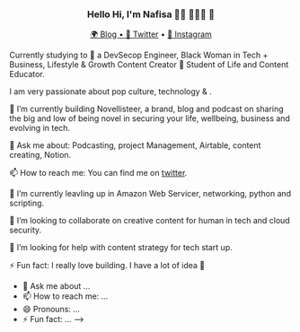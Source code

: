 <h3 align="center"> Hello Hi, I'm Nafisa 👋🏾 👩🏾‍💻 👋  </h3>

<p align="center">
  <a href="https://novellisteer.com">🌍 Blog • 
  <a href="https://twitter.com/novellisteer">📱 Twitter</a> • 
  <a href="https://instagram.com/c/novellisteer">📼 Instagram</a>
</p>

Currently studying to 🐝 a DevSecop Engineer, Black Woman in Tech + Business, Lifestyle & Growth Content Creator 💛 Student of Life and Content Educator. 

I am very passionate about pop culture, technology & .


🔭 I’m currently building Novellisteer, a brand, blog and podcast on sharing the big and low of being novel in securing your life, wellbeing, business and evolving in tech.

💬 Ask me about: Podcasting, project Management, Airtable, content creating, Notion.

📫 How to reach me: You can find me on [twitter](https://twitter.com/novelllisteer). 

🌱 I’m currently leavling up in Amazon Web Servicer, networking, python and scripting.

👯 I’m looking to collaborate on creative content for human in tech and cloud security. 

🤔 I’m looking for help with content strategy for tech start up.

⚡ Fun fact: I really love building. I have a lot of idea 👠

<!--
**anafisad/anafisad** is a ✨ _special_ ✨ repository because its `README.md` (this file) appears on your GitHub profile.



⚡️ What I do:

- 🔭 I’m currently working on ...
- 🌱 I’m currently learning ...
- 👯 I’m looking to collaborate on ...
- 🤔 I’m looking for help with ...
- 💬 Ask me about ...
- 📫 How to reach me: ...
- 😄 Pronouns: ...
- ⚡ Fun fact: ...
-->
- 💬 Ask me about ...
- 📫 How to reach me: ...
- 😄 Pronouns: ...
- ⚡ Fun fact: ...
-->
